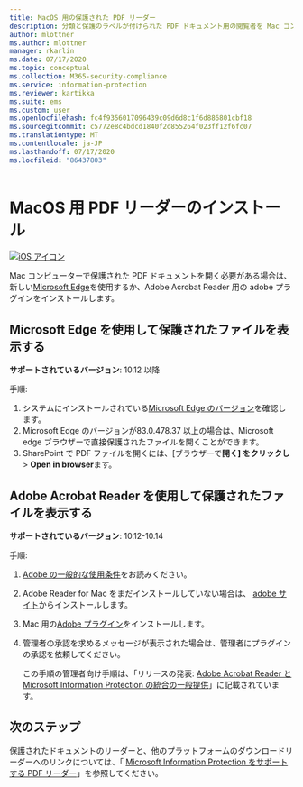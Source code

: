 ```yaml
---
title: MacOS 用の保護された PDF リーダー
description: 分類と保護のラベルが付けられた PDF ドキュメント用の閲覧者を Mac コンピューターにインストールする
author: mlottner
ms.author: mlottner
manager: rkarlin
ms.date: 07/17/2020
ms.topic: conceptual
ms.collection: M365-security-compliance
ms.service: information-protection
ms.reviewer: kartikka
ms.suite: ems
ms.custom: user
ms.openlocfilehash: fc4f9356017096439c09d6d8c1f6d886801cbf18
ms.sourcegitcommit: c5772e8c4bdcd1840f2d855264f023ff12f6fc07
ms.translationtype: MT
ms.contentlocale: ja-JP
ms.lasthandoff: 07/17/2020
ms.locfileid: "86437803"
---
```

# <a name="install-a-pdf-reader-for-macos"></a>MacOS 用 PDF リーダーのインストール

[![iOS アイコン](../media/develop/ios-icon.png)](https://go.microsoft.com/fwlink/?linkid=2050049)

Mac コンピューターで保護された PDF ドキュメントを開く必要がある場合は、新しい[Microsoft Edge](https://www.microsoft.com/edge?form=MY01BL&OCID=MY01BL)を使用するか、Adobe Acrobat Reader 用の adobe プラグインをインストールします。

## <a name="use-microsoft-edge-to-view-protected-files"></a>Microsoft Edge を使用して保護されたファイルを表示する

**サポートされているバージョン**: 10.12 以降

手順:  

1. システムにインストールされている[Microsoft Edge のバージョン](https://support.microsoft.com/help/4027011/microsoft-edge-find-out-which-version-you-have)を確認します。 
1. Microsoft Edge のバージョンが83.0.478.37 以上の場合は、Microsoft edge ブラウザーで直接保護されたファイルを開くことができます。 
1. SharePoint で PDF ファイルを開くには、[ブラウザーで**開く] をクリックし**  >  **Open in browser**ます。 

## <a name="use-adobe-acrobat-reader-to-view-protected-files"></a>Adobe Acrobat Reader を使用して保護されたファイルを表示する

**サポートされているバージョン**: 10.12-10.14

手順: 

1. [Adobe の一般的な使用条件](https://www.adobe.com/legal/terms.html)をお読みください。

2. Adobe Reader for Mac をまだインストールしていない場合は、 [adobe サイト](https://www.adobe.com/)からインストールします。

3. Mac 用の[Adobe プラグイン](https://go.microsoft.com/fwlink/?linkid=2050049)をインストールします。

4. 管理者の承認を求めるメッセージが表示された場合は、管理者にプラグインの承認を依頼してください。
    
    この手順の管理者向け手順は、「リリースの発表: [Adobe Acrobat Reader と Microsoft Information Protection の統合の一般提供](https://techcommunity.microsoft.com/t5/Azure-Information-Protection/General-Availability-of-Adobe-Acrobat-Reader-integration-with/ba-p/298396)」に記載されています。

## <a name="next-steps"></a>次のステップ

保護されたドキュメントのリーダーと、他のプラットフォームのダウンロードリーダーへのリンクについては、「 [Microsoft Information Protection をサポートする PDF リーダー](protected-pdf-readers.md)」を参照してください。

